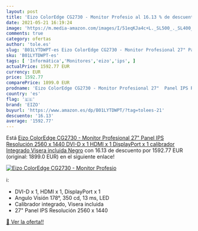 ```yaml
---
layout: post
title: 'Eizo ColorEdge CG2730 - Monitor Profesio al 16.13 % de descuento'
date: 2021-05-21 16:19:24
image: 'https://m.media-amazon.com/images/I/51eqKJa4c+L._SL500_._SL400_.jpg'
comments: true
category: ofertas
author: 'tole.es'
slug: 'B01LYTDWPT-es Eizo ColorEdge CG2730 - Monitor Profesional 27" Panel IPS...'
sku: 'B01LYTDWPT-es'
tags: [ 'Informática','Monitores','eizo','ips', ]
actualPrice: 1592.77 EUR
currency: EUR
price: 1592.77
comparePrice: 1899.0 EUR
prodname: 'Eizo ColorEdge CG2730 - Monitor Profesional 27"  Panel IPS Resolución 2560 x 1440  DVI-D x 1  HDMI x 1  DisplayPort x 1  calibrador Integrado  Visera incluida   Negro'
country: 'es'
flag: '🇪🇸'
brand: 'EIZO'
buyurl: 'https://www.amazon.es/dp/B01LYTDWPT/?tag=tolees-21'
descuento: '16.13'
average: '1592.77'
---
```


Está [Eizo ColorEdge CG2730 - Monitor Profesional 27"  Panel IPS Resolución 2560 x 1440  DVI-D x 1  HDMI x 1  DisplayPort x 1  calibrador Integrado  Visera incluida   Negro](https://www.amazon.es/dp/B01LYTDWPT/?tag=tolees-21) con 16.13 de descuento por 1592.77 EUR (original: 1899.0 EUR) en el siguiente enlace!

[![Eizo ColorEdge CG2730 - Monitor Profesio](https://m.media-amazon.com/images/I/51eqKJa4c+L._SL500_._SL400_.jpg)](https://www.amazon.es/dp/B01LYTDWPT/?tag=tolees-21)

ℹ️:

- DVI-D x 1, HDMI x 1, DisplayPort x 1
- Angulo Visión 178°, 350 cd, 13 ms, LED
- Calibrador integrado, Visera incluida
- 27" Panel IPS Resolución 2560 x 1440

[🛒 Ver la oferta!!](https://www.amazon.es/dp/B01LYTDWPT/?tag=tolees-21)
